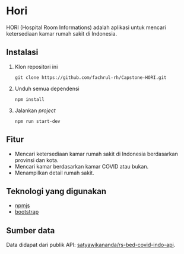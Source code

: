 # Hori
HORI (Hospital Room Informations) adalah aplikasi untuk mencari ketersediaan kamar rumah sakit di Indonesia.

## Instalasi

1. Klon repositori ini <br />
   ```
   git clone https://github.com/fachrul-rh/Capstone-HORI.git
   ```
2. Unduh semua dependensi <br />
   ```
   npm install
   ```
3. Jalankan _project_ <br />
   ```
   npm run start-dev
   ```
   
## Fitur

- Mencari ketersediaan kamar rumah sakit di Indonesia berdasarkan provinsi dan kota.
- Mencari kamar berdasarkan kamar COVID atau bukan.
- Menampilkan detail rumah sakit.

## Teknologi yang digunakan

- [npmjs](https://www.npmjs.com/)
- [bootstrap](https://getbootstrap.com/)

## Sumber data

Data didapat dari publik API: [satyawikananda/rs-bed-covid-indo-api](https://github.com/satyawikananda/rs-bed-covid-indo-api).

